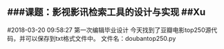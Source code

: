 ###课题：影视影讯检索工具的设计与实现
##Xu
---


#2018-03-20 09:58:27
第一次编辑毕业设计
今天找到了豆瓣电影top250源代码，并可以保存到txt格式文件中。
文件名：doubantop250.py



